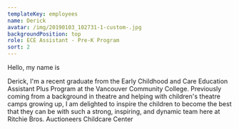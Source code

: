 ```yaml
---
templateKey: employees
name: Derick
avatar: /img/20190103_102731-1-custom-.jpg
backgroundPosition: top
role: ECE Assistant - Pre-K Program
sort: 2
---
```

Hello, my name is

Derick,
 I'm a recent graduate from the Early Childhood
 and Care Education Assistant Plus Program at the Vancouver Community
 College. Previously coming from a background in theatre and helping with
 children's theatre camps
 growing up, I am delighted to inspire the children to
 become the best that they can be with such a strong, inspiring, and dynamic
 team here at Ritchie Bros. Auctioneers Childcare Center
